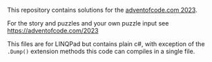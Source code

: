 This repository contains solutions for the [adventofcode.com 2023](https://adventofcode.com/2023).

For the story and puzzles and your own puzzle input see https://adventofcode.com/2023

This files are for LINQPad but contains plain c#, with exception of the `.Dump()` extension methods this code can compiles in a single file.
